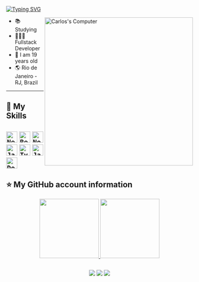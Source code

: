 <!-- ## Hello World! I am {Carlos Matheus Tavares}! 👋 -->

[![Typing SVG](https://readme-typing-svg.herokuapp.com?font=Roboto&color=6FA4FC&width=350&height=50&lines=Hello+World!,+I+am+Carlos+👋+...;%f0%9f%92%bb)](https://git.io/typing-svg)

<img src="https://raw.githubusercontent.com/MicaelliMedeiros/micaellimedeiros/master/image/computer-illustration.png" min-width="400px" max-width="400px" width="400px" align="right" alt="Carlos's Computer">

- 📚 Studying
- 👨🏼‍💻 Fullstack Developer
- 🧑 I am 19 years old
- 🌎 Rio de Janeiro - RJ, Brazil

---

## 🚀 My Skills

<code><img height="30" src="https://cdn.jsdelivr.net/gh/devicons/devicon/icons/nextjs/nextjs-original.svg" alt="Nextjs"/></code>
<code><img height="30" src="https://cdn.jsdelivr.net/gh/devicons/devicon/icons/react/react-original.svg" alt="React"/></code>
<code><img height="30" src="https://cdn.jsdelivr.net/gh/devicons/devicon/icons/nodejs/nodejs-original.svg" alt="Node"/></code>
<code><img height="30" src="https://cdn.jsdelivr.net/gh/devicons/devicon/icons/java/java-original.svg" alt="Java"/></code>
<code><img height="30" src="https://cdn.jsdelivr.net/gh/devicons/devicon/icons/typescript/typescript-original.svg" alt="Typescript"/></code>
<code><img height="30" src="https://cdn.jsdelivr.net/gh/devicons/devicon/icons/javascript/javascript-original.svg" alt="Javascript"/></code>
<code><img height="30" src="https://cdn.jsdelivr.net/gh/devicons/devicon/icons/docker/docker-original.svg" alt="Docker"/></code>
----

## ⭐ My GitHub account information

<div align="center">
  <a href="https://github.com/cmtavares">
  <img height="160px" src="https://github-readme-stats.vercel.app/api?username=cmtavares&show_icons=true&theme=dracula"/>
  <img height="160px" src="https://github-readme-stats.vercel.app/api/top-langs/?username=cmtavares&layout=compact&langs_count=7&theme=dracula"/>
</div>

##
  
<div align="center"> 
  <a href="https://www.instagram.com/cm.tavares/" target="_blank"><img src="https://img.shields.io/badge/-Instagram-%23E4405F?style=for-the-badge&logo=instagram&logoColor=white" target="_blank"></a>
  <a href = "mailto:cmtavares.dev@gmail.com" target="_blank"><img src="https://img.shields.io/badge/-Gmail-%23333?style=for-the-badge&logo=gmail&logoColor=white" target="_blank"></a>
  <a href="https://www.linkedin.com/in/carlos-tavares-5bb2b32a1/" target="_blank"><img src="https://img.shields.io/badge/-LinkedIn-%230077B5?style=for-the-badge&logo=linkedin&logoColor=white"></a>
</div>
